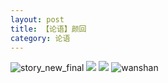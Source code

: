 ```yaml
---
layout: post
title: 【论语】颜回
category: 论语
---
```

![story_new_final](http://r8s97vm6g.hd-bkt.clouddn.com/img/story_new_final_0322.png)
![](http://r8s97vm6g.hd-bkt.clouddn.com/img/kong-0317-1.png)
![](http://r8s97vm6g.hd-bkt.clouddn.com/img/kong-0317-2.png)
![wanshan](http://r8s97vm6g.hd-bkt.clouddn.com/img/wanshan.png)

  




